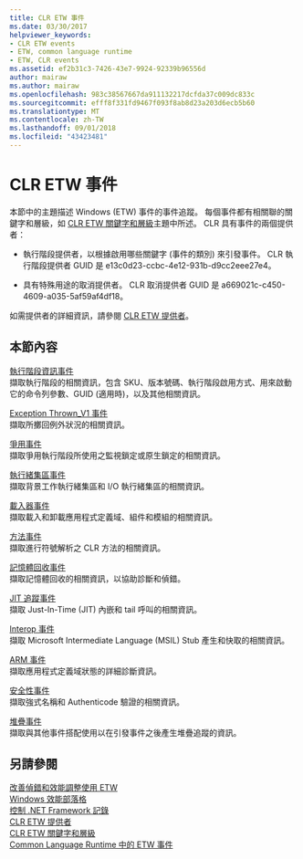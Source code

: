 ```yaml
---
title: CLR ETW 事件
ms.date: 03/30/2017
helpviewer_keywords:
- CLR ETW events
- ETW, common language runtime
- ETW, CLR events
ms.assetid: ef2b31c3-7426-43e7-9924-92339b96556d
author: mairaw
ms.author: mairaw
ms.openlocfilehash: 983c38567667da911132217dcfda37c009dc833c
ms.sourcegitcommit: efff8f331fd9467f093f8ab8d23a203d6ecb5b60
ms.translationtype: MT
ms.contentlocale: zh-TW
ms.lasthandoff: 09/01/2018
ms.locfileid: "43423481"
---
```

# <a name="clr-etw-events"></a>CLR ETW 事件
本節中的主題描述 Windows (ETW) 事件的事件追蹤。 每個事件都有相關聯的關鍵字和層級，如 [CLR ETW 關鍵字和層級](../../../docs/framework/performance/clr-etw-keywords-and-levels.md)主題中所述。 CLR 具有事件的兩個提供者：  
  
-   執行階段提供者，以根據啟用哪些關鍵字 (事件的類別) 來引發事件。 CLR 執行階段提供者 GUID 是 e13c0d23-ccbc-4e12-931b-d9cc2eee27e4。  
  
-   具有特殊用途的取消提供者。 CLR 取消提供者 GUID 是 a669021c-c450-4609-a035-5af59af4df18。  
  
 如需提供者的詳細資訊，請參閱 [CLR ETW 提供者](../../../docs/framework/performance/clr-etw-providers.md)。  
  
## <a name="in-this-section"></a>本節內容  
 [執行階段資訊事件](../../../docs/framework/performance/runtime-information-etw-events.md)  
 擷取執行階段的相關資訊，包含 SKU、版本號碼、執行階段啟用方式、用來啟動它的命令列參數、GUID (適用時)，以及其他相關資訊。  
  
 [Exception Thrown_V1 事件](../../../docs/framework/performance/exception-thrown-v1-etw-event.md)  
 擷取所擲回例外狀況的相關資訊。  
  
 [爭用事件](../../../docs/framework/performance/contention-etw-events.md)  
 擷取爭用執行階段所使用之監視鎖定或原生鎖定的相關資訊。  
  
 [執行緒集區事件](../../../docs/framework/performance/thread-pool-etw-events.md)  
 擷取背景工作執行緒集區和 I/O 執行緒集區的相關資訊。  
  
 [載入器事件](../../../docs/framework/performance/loader-etw-events.md)  
 擷取載入和卸載應用程式定義域、組件和模組的相關資訊。  
  
 [方法事件](../../../docs/framework/performance/method-etw-events.md)  
 擷取進行符號解析之 CLR 方法的相關資訊。  
  
 [記憶體回收事件](../../../docs/framework/performance/garbage-collection-etw-events.md)  
 擷取記憶體回收的相關資訊，以協助診斷和偵錯。  
  
 [JIT 追蹤事件](../../../docs/framework/performance/jit-tracing-etw-events.md)  
 擷取 Just-In-Time (JIT) 內嵌和 tail 呼叫的相關資訊。  
  
 [Interop 事件](../../../docs/framework/performance/interop-etw-events.md)  
 擷取 Microsoft Intermediate Language (MSIL) Stub 產生和快取的相關資訊。  
  
 [ARM 事件](../../../docs/framework/performance/application-domain-resource-monitoring-arm-etw-events.md)  
 擷取應用程式定義域狀態的詳細診斷資訊。  
  
 [安全性事件](../../../docs/framework/performance/security-etw-events.md)  
 擷取強式名稱和 Authenticode 驗證的相關資訊。  
  
 [堆疊事件](../../../docs/framework/performance/stack-etw-event.md)  
 擷取與其他事件搭配使用以在引發事件之後產生堆疊追蹤的資訊。  
  
## <a name="see-also"></a>另請參閱  
 [改善偵錯和效能調整使用 ETW](https://go.microsoft.com/fwlink/?LinkId=179696)  
 [Windows 效能部落格](https://go.microsoft.com/fwlink/?LinkId=179509)  
 [控制 .NET Framework 記錄](../../../docs/framework/performance/controlling-logging.md)  
 [CLR ETW 提供者](../../../docs/framework/performance/clr-etw-providers.md)  
 [CLR ETW 關鍵字和層級](../../../docs/framework/performance/clr-etw-keywords-and-levels.md)  
 [Common Language Runtime 中的 ETW 事件](../../../docs/framework/performance/etw-events-in-the-common-language-runtime.md)
